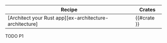 | Recipe | Crates |
|--------|--------|
| [Architect your Rust app][ex-architecture-architecture] | {{#crate }} |

<div class="hidden">
TODO P1
</div>
